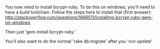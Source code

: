 You now need to install bcrypt-ruby.  To do this on windows, you'll need to have a build toolchain.  Follow the steps here to install that (first answer): http://stackoverflow.com/questions/1666511/installing-bcrypt-ruby-gem-on-windows

Then just 'gem install bcrypt-ruby.'

You'll also want to do the normal 'rake db:migrate' after you 'svn update'